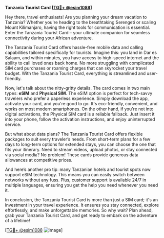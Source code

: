 **Tanzania Tourist Card [[TG💪+ @esim1088](https://t.me/s/esim1088)]**

Hey there, travel enthusiasts! Are you planning your dream vacation to Tanzania? Whether you're heading to the breathtaking Serengeti or scaling Mount Kilimanjaro, having the right tools for communication is essential. Enter the Tanzania Tourist Card – your ultimate companion for seamless connectivity during your African adventure.

The Tanzania Tourist Card offers hassle-free mobile data and calling capabilities tailored specifically for tourists. Imagine this: you land in Dar es Salaam, and within minutes, you have access to high-speed internet and the ability to call loved ones back home. No more struggling with complicated SIM card purchases or roaming charges that can skyrocket your travel budget. With the Tanzania Tourist Card, everything is streamlined and user-friendly.

Now, let's talk about the nitty-gritty details. The card comes in two main types: **eSIM** and **Physical SIM**. The eSIM option is perfect for tech-savvy travelers who prefer a paperless experience. Simply download the app, activate your card, and you're good to go. It's eco-friendly, convenient, and works on most modern smartphones. On the other hand, if you're not into digital activations, the Physical SIM card is a reliable fallback. Just insert it into your phone, follow the activation instructions, and enjoy uninterrupted service.

But what about data plans? The Tanzania Tourist Card offers flexible packages to suit every traveler’s needs. From short-term plans for a few days to long-term options for extended stays, you can choose the one that fits your itinerary. Need to stream videos, upload photos, or stay connected via social media? No problem! These cards provide generous data allowances at competitive prices.

And here’s another pro tip: many Tanzanian hotels and tourist spots now support eSIM technology. This means you can easily switch between networks without any fuss. Plus, customer support is available 24/7 in multiple languages, ensuring you get the help you need whenever you need it.

In conclusion, the Tanzania Tourist Card is more than just a SIM card; it's an investment in your travel experience. It ensures you stay connected, explore effortlessly, and make unforgettable memories. So why wait? Plan ahead, grab your Tanzania Tourist Card, and get ready to embark on the adventure of a lifetime!

[[TG💪+ @esim1088](https://t.me/s/esim1088) ![Image](https://i.postimg.cc/Y0z9fWf4/image.png)]